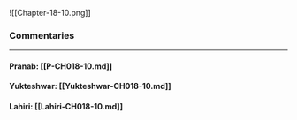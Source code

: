 ![[Chapter-18-10.png]]

### Commentaries

---

#### Pranab: [[P-CH018-10.md]]

#### Yukteshwar: [[Yukteshwar-CH018-10.md]]

#### Lahiri: [[Lahiri-CH018-10.md]]

